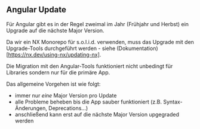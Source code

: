 ## Angular Update

Für Angular gibt es in der Regel zweimal im Jahr (Frühjahr und Herbst) ein Upgrade auf die nächste Major Version.

Da wir ein NX Monorepo für s.o.l.i.d. verwenden, muss das Upgrade mit den Upgrade-Tools durchgeführt werden - siehe (Dokumentation)[https://nx.dev/using-nx/updating-nx].

Die Migration mit den Angular-Tools funktioniert nicht unbedingt für Libraries sondern nur für die primäre App.

Das allgemeine Vorgehen ist wie folgt:
* immer nur _eine_ Major Version pro Update
* alle Probleme beheben bis die App sauber funktioniert (z.B. Syntax-Änderungen, Deprecations...)
* anschließend kann erst auf die nächste Major Version upgegraded werden
